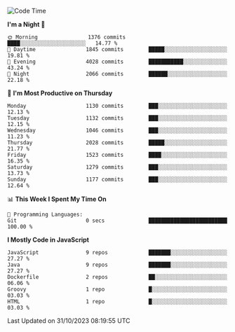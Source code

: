 <!--START_SECTION:waka-->
![Code Time](http://img.shields.io/badge/Code%20Time-1%2C313%20hrs%2022%20mins-blue)

**I'm a Night 🦉** 

```text
🌞 Morning                1376 commits        ████░░░░░░░░░░░░░░░░░░░░░   14.77 % 
🌆 Daytime                1845 commits        █████░░░░░░░░░░░░░░░░░░░░   19.81 % 
🌃 Evening                4028 commits        ███████████░░░░░░░░░░░░░░   43.24 % 
🌙 Night                  2066 commits        ██████░░░░░░░░░░░░░░░░░░░   22.18 % 
```
📅 **I'm Most Productive on Thursday** 

```text
Monday                   1130 commits        ███░░░░░░░░░░░░░░░░░░░░░░   12.13 % 
Tuesday                  1132 commits        ███░░░░░░░░░░░░░░░░░░░░░░   12.15 % 
Wednesday                1046 commits        ███░░░░░░░░░░░░░░░░░░░░░░   11.23 % 
Thursday                 2028 commits        █████░░░░░░░░░░░░░░░░░░░░   21.77 % 
Friday                   1523 commits        ████░░░░░░░░░░░░░░░░░░░░░   16.35 % 
Saturday                 1279 commits        ███░░░░░░░░░░░░░░░░░░░░░░   13.73 % 
Sunday                   1177 commits        ███░░░░░░░░░░░░░░░░░░░░░░   12.64 % 
```


📊 **This Week I Spent My Time On** 

```text
💬 Programming Languages: 
Git                      0 secs              █████████████████████████   100.00 % 
```

**I Mostly Code in JavaScript** 

```text
JavaScript               9 repos             ███████░░░░░░░░░░░░░░░░░░   27.27 % 
Java                     9 repos             ███████░░░░░░░░░░░░░░░░░░   27.27 % 
Dockerfile               2 repos             ██░░░░░░░░░░░░░░░░░░░░░░░   06.06 % 
Groovy                   1 repo              █░░░░░░░░░░░░░░░░░░░░░░░░   03.03 % 
HTML                     1 repo              █░░░░░░░░░░░░░░░░░░░░░░░░   03.03 % 
```




 Last Updated on 31/10/2023 08:19:55 UTC
<!--END_SECTION:waka-->
